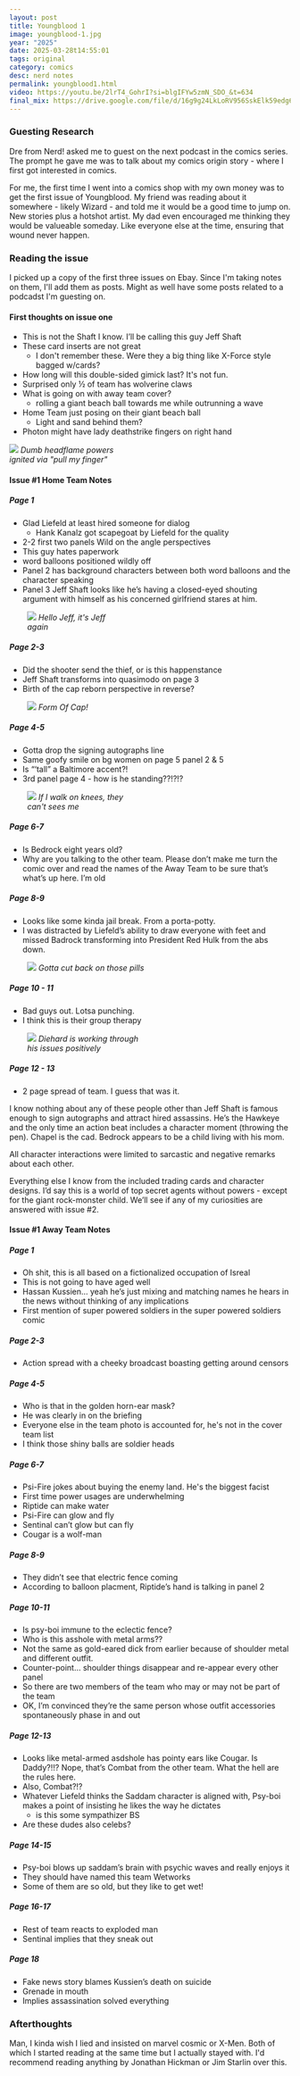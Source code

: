 ```yaml
---
layout: post
title: Youngblood 1
image: youngblood-1.jpg
year: "2025"
date: 2025-03-28t14:55:01
tags: original
category: comics
desc: nerd notes
permalink: youngblood1.html
video: https://youtu.be/2lrT4_GohrI?si=blgIFYw5zmN_SDO_&t=634
final_mix: https://drive.google.com/file/d/16g9g24LkLoRV956SskElk59edg6ey1TK/view?usp=sharing
---
```


### Guesting Research

Dre from Nerd! asked me to guest on the next podcast in the comics series. The prompt he gave me was to talk about my comics origin story - where I first got interested in comics.

For me, the first time I went into a comics shop with my own money was to get the first issue of Youngblood. My friend was reading about it somewhere - likely Wizard - and told me it would be a good time to jump on. New stories plus a hotshot artist. My dad even encouraged me thinking they would be valueable someday.  Like everyone else at the time, ensuring that wound never happen.

### Reading the issue

I picked up a copy of the first three issues on Ebay. Since I'm taking notes on them, I'll add them as posts. Might as well have some posts related to a podcadst I'm guesting on.

#### First thoughts on issue one

- This is not the Shaft I know. I’ll be calling this guy Jeff Shaft
- These card inserts are not great
  - I don't remember these. Were they a big thing like X-Force style bagged w/cards?
- How long will this double-sided gimick last? It's not fun.
- Surprised only ½ of team has wolverine claws
- What is going on with away team cover?
  - rolling a giant beach ball towards me while outrunning a wave
- Home Team just posing on their giant beach ball
  - Light and sand behind them?
- Photon might have lady deathstrike fingers on right hand

<div style="width: 40%;" class="image-plus-caption">
  <img src="/ms_assets/images/youngblood/flame-fingers.jpg">
  <em>Dumb headflame powers ignited via "pull my finger"</em>
</div>


#### Issue #1 Home Team Notes

##### Page 1

- Glad Liefeld at least hired someone for dialog
  - Hank Kanalz got scapegoat by Liefeld for the quality
- 2-2 first two panels Wild on the angle perspectives
- This guy hates paperwork
- word balloons positioned wildly off
- Panel 2 has background characters between both word balloons and the character speaking
- Panel 3 Jeff Shaft looks like he’s having a closed-eyed shouting argument with himself as his concerned girlfriend stares at him.

<div style="width: 30%;margin-left: 2rem;" class="image-plus-caption">
  <img src="/ms_assets/images/youngblood-1-jeff.jpg">
  <em>Hello Jeff, it's Jeff again</em>
</div>

##### Page 2-3

- Did the shooter send the thief, or is this happenstance
- Jeff Shaft transforms into quasimodo on page 3
- Birth of the cap reborn perspective in reverse?

<div style="width: 40%;margin-left: 2rem;" class="image-plus-caption">
  <img src="/ms_assets/images/youngblood/jeff-quasi.jpg">
  <em>Form Of Cap!</em>
</div>

##### Page 4-5

- Gotta drop the signing autographs line
- Same goofy smile on bg women on page 5 panel 2 & 5
- Is “‘tall” a Baltimore accent?!
- 3rd panel page 4 - how is he standing??!?!?

<div style="width: 40%;margin-left: 2rem;" class="image-plus-caption">
  <img src="/ms_assets/images/youngblood/jeff-buckles.jpg">
  <em>If I walk on knees, they can't sees me</em>
</div>

##### Page 6-7
- Is Bedrock eight years old?
- Why are you talking to the other team. Please don’t make me turn the comic over and read the names of the Away Team to be sure that’s what’s up here. I’m old

##### Page 8-9
- Looks like some kinda jail break. From a porta-potty.
- I was distracted by Liefeld’s ability to draw everyone with feet and missed Badrock transforming into President Red Hulk from the abs down.

<div style="width: 50%;margin-left: 2rem;" class="image-plus-caption">
  <img src="/ms_assets/images/youngblood/badrock-hulk.jpg">
  <em>Gotta cut back on those pills</em>
</div>

##### Page 10 - 11
- Bad guys out. Lotsa punching.
- I think this is their group therapy

<div style="width: 40%;margin-left: 2rem;" class="image-plus-caption">
  <img src="/ms_assets/images/youngblood/diehard-punch.jpg">
  <em>Diehard is working through his issues positively</em>
</div>

##### Page 12 - 13
- 2 page spread of team. I guess that was it.

I know nothing about any of these people other than Jeff Shaft is famous enough to sign autographs and attract hired assassins. He’s the Hawkeye and the only time an action beat includes a character moment (throwing the pen). Chapel is the cad. Bedrock  appears to be a child living with his mom.

All character interactions were limited to sarcastic and negative remarks about each other. 

Everything else I know from the included trading cards and character designs. I’d say this is a world of top secret agents without powers - except for the giant rock-monster child. We’ll see if any of my curiosities are answered with issue #2.

#### Issue #1 Away Team Notes

##### Page 1
- Oh shit, this is all based on a fictionalized occupation of Isreal
- This is not going to have aged well
- Hassan Kussien… yeah he’s just mixing and matching names he hears in the news without thinking of any implications
- First mention of super powered soldiers in the super powered soldiers comic

##### Page 2-3
- Action spread with a cheeky broadcast boasting getting around censors

##### Page 4-5
- Who is that in the golden horn-ear mask?
- He was clearly in on the briefing
- Everyone else in the team photo is accounted for, he's not in the cover team list
- I think those shiny balls are soldier heads

##### Page 6-7
- Psi-Fire jokes about buying the enemy land. He's the biggest facist
- First time power usages are underwhelming
- Riptide can make water
- Psi-Fire can glow and fly
- Sentinal can’t glow but can fly
- Cougar is a wolf-man

##### Page 8-9
- They didn’t see that electric fence coming
- According to balloon placment, Riptide’s hand is talking in panel 2



##### Page 10-11
- Is psy-boi immune to the eclectic fence?
- Who is this asshole with metal arms??
- Not the same as gold-eared dick from earlier because of shoulder metal and different outfit.
- Counter-point… shoulder things disappear and re-appear every other panel
- So there are two members of the team who may or may not be part of the team
- OK, I’m convinced they’re the same person whose outfit accessories spontaneously phase in and out 

##### Page 12-13
- Looks like metal-armed asdshole has pointy ears like Cougar. Is Daddy?!!?
Nope, that’s Combat from the other team. What the hell are the rules here.
- Also,  Combat?!?
- Whatever Liefeld thinks the Saddam character is aligned with, Psy-boi makes a point of insisting he likes the way he dictates
  - is this some sympathizer BS
- Are these dudes also celebs?

##### Page 14-15
- Psy-boi blows up saddam’s brain with psychic waves and really enjoys it
- They should have named this team Wetworks
- Some of them are so old, but they like to get wet!

##### Page 16-17
- Rest of team reacts to exploded man
- Sentinal implies that they sneak out

##### Page 18
- Fake news story blames Kussien’s death on suicide
- Grenade in mouth
- Implies assassination solved everything

### Afterthoughts

Man,  I  kinda wish I lied and insisted on marvel cosmic or X-Men. Both of which I started reading at the same time but I actually stayed with. I'd recommend reading anything by Jonathan Hickman or Jim Starlin over this.
